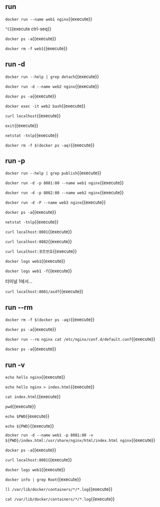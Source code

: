 ## run

`docker run --name web1 nginx`{{execute}}

`^C`{{execute ctrl-seq}}

`docker ps -a`{{execute}}

`docker rm -f web1`{{execute}}


## run -d

`docker run --help | grep detach`{{execute}}

`docker run -d --name web2 nginx`{{execute}}

`docker ps -a`{{execute}}

`docker exec -it web2 bash`{{execute}}

`curl localhost`{{execute}}

`exit`{{execute}}

`netstat -tnlp`{{execute}}

`docker rm -f $(docker ps -aq)`{{execute}}


## run -p

`docker run --help | grep publish`{{execute}}

`docker run -d -p 8081:80 --name web1 nginx`{{execute}}

`docker run -d -p 8082:80 --name web2 nginx`{{execute}}

`docker run -d -P --name web3 nginx`{{execute}}

`docker ps -a`{{execute}}

`netstat -tnlp`{{execute}}

`curl localhost:8081`{{execute}}

`curl localhost:8082`{{execute}}

`curl localhost:포트번호`{{execute}}

`docker logs web1`{{execute}}

`docker logs web1 -f`{{execute}}

터미널 1에서...

`curl localhost:8081/asdf`{{execute}}


## run --rm

`docker rm -f $(docker ps -aq)`{{execute}}

`docker ps -a`{{execute}}

`docker run --rm nginx cat /etc/nginx/conf.d/default.conf`{{execute}}

`docker ps -a`{{execute}}


## run -v

`echo hello nginx`{{execute}}

`echo hello nginx > index.html`{{execute}}

`cat index.html`{{execute}}

`pwd`{{execute}}

`echo $PWD`{{execute}}

`echo ${PWD}`{{execute}}

`docker run -d --name web1 -p 8081:80 -v ${PWD}/index.html:/usr/share/nginx/html/index.html nginx`{{execute}}

`docker ps -a`{{execute}}

`curl localhost:8081`{{execute}}

`docker logs web1`{{execute}}

`docker info | grep Root`{{execute}}

`ll /var/lib/docker/containers/*/*.log`{{execute}}

`cat /var/lib/docker/containers/*/*.log`{{execute}}
